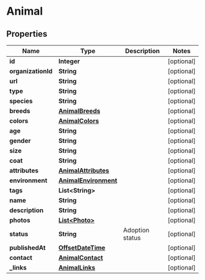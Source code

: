 # Animal

## Properties
Name | Type | Description | Notes
------------ | ------------- | ------------- | -------------
**id** | **Integer** |  |  [optional]
**organizationId** | **String** |  |  [optional]
**url** | **String** |  |  [optional]
**type** | **String** |  |  [optional]
**species** | **String** |  |  [optional]
**breeds** | [**AnimalBreeds**](AnimalBreeds.md) |  |  [optional]
**colors** | [**AnimalColors**](AnimalColors.md) |  |  [optional]
**age** | **String** |  |  [optional]
**gender** | **String** |  |  [optional]
**size** | **String** |  |  [optional]
**coat** | **String** |  |  [optional]
**attributes** | [**AnimalAttributes**](AnimalAttributes.md) |  |  [optional]
**environment** | [**AnimalEnvironment**](AnimalEnvironment.md) |  |  [optional]
**tags** | **List&lt;String&gt;** |  |  [optional]
**name** | **String** |  |  [optional]
**description** | **String** |  |  [optional]
**photos** | [**List&lt;Photo&gt;**](Photo.md) |  |  [optional]
**status** | **String** | Adoption status |  [optional]
**publishedAt** | [**OffsetDateTime**](OffsetDateTime.md) |  |  [optional]
**contact** | [**AnimalContact**](AnimalContact.md) |  |  [optional]
**_links** | [**AnimalLinks**](AnimalLinks.md) |  |  [optional]
